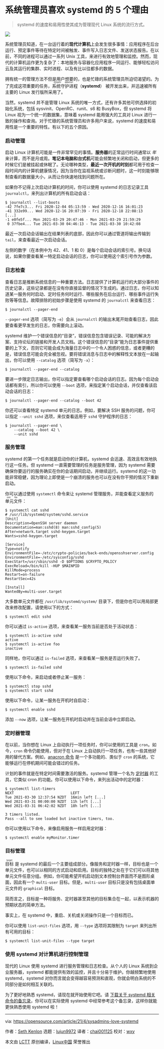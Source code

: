 [#]: subject: (5 reasons sysadmins love systemd)
[#]: via: (https://opensource.com/article/21/4/sysadmins-love-systemd)
[#]: author: (Seth Kenlon https://opensource.com/users/seth)
[#]: collector: (lujun9972)
[#]: translator: (chai001125)
[#]: reviewer: (wxy)
[#]: publisher: (wxy)
[#]: url: (https://linux.cn/article-15296-1.html)

系统管理员喜欢 systemd 的 5 个理由
======

> systemd 的速度和易用性使其成为管理现代 Linux 系统的流行方式。

![][0]

系统管理员知道，在一台运行着的**现代计算机**上会发生很多事情：应用程序在后台运行、预定事件等待在特定时间被触发、事件写入日志文件、发送状态报告。在以前，不同的进程可以通过一系列 Unix 工具，来进行有效地管理和监控。然而，现代的计算机运作更为复杂了：本地服务与容器化应用程序一同运行、能够轻松访问云及其运行的集群、实时进程、以及有比以往都多的数据。

拥有统一的管理方法不但是用户想要的，也是忙碌的系统管理员所迫切渴望的。为了完成这项重要的任务，<ruby>系统守护进程<rt> system daemon </rt></ruby> （**systemd**） 被开发出来，并迅速被所有主要的 Linux 发行版所采用了。

当然，systemd 并不是管理 Linux 系统的唯一方式，还有许多其他可供选择的初始化系统，包括 sysvinit、OpenRC、runit、s6 和 BusyBox，但 systemd 将 Linux 视为一个统一的数据集，意味着 systemd 能用强大的工具对 Linux 进行一致的操作和查询。对于忙碌的系统管理员和许多用户来说，systemd 的速度和易用性是一个重要的特性。有以下的五个原因。

### 启动管理

启动 Linux 计算机可能是一件非常罕见的事情。**服务器**的正常运行时间通常以 _年_ 来计算，而不是月或周。**笔记本电脑和台式机**可能会频繁地关闭和启动，但更多的时候它们是被挂起或休眠了。无论哪种类型，**最近一次开机的时刻**都可用于检查一段时间内的计算机健康情况，因为当你在监视系统或诊断问题时，这一时刻能够限制查看的数据量大小，从而让你快速地找到问题所在。

如果你不记得上次启动计算机的时间，你可以使用 systemd 的日志记录工具 `journalctl`，来列出计算机的所有启动会话：

```
$ journalctl --list-boots
-42 7fe7c3... Fri 2020-12-04 05:13:59 - Wed 2020-12-16 16:01:23
-41 332e99... Wed 2020-12-16 20:07:39 - Fri 2020-12-18 22:08:13
[...]
-1 e0fe5f... Mon 2021-03-29 20:47:46 - Mon 2021-03-29 21:59:29
 0 37fbe4... Tue 2021-03-30 04:46:13 - Tue 2021-03-30 10:42:08
```

最近一次启动会话输出在结果列表的底部，因此你可以通过管道将输出传输到 `tail`，来查看最近一次启动会话。

左侧的数字（在本例中为 42、41、1 和 0）是每个启动会话的索引号。换句话说，如果你要查看某一特定启动会话的日志，你可以使用这个索引号作为参数。

### 日志检查

查看日志是推断系统信息的一种重要方法。日志提供了计算机运行的大部分事件的历史记录，这些记录都是在没有你直接监督的情况下生成的。通过日志，你可以知道某一服务何时启动、定时任务何时运行、哪些服务在后台运行、哪些事件运行失败等等信息。故障排除的初始步骤是使用 systemd 的 `journalctl` 来查看日志：

```
$ journalctl --pager-end
```

`--pager-end` 选项（简写为 `-e`）会从 `journalctl` 的输出末尾开始查看日志，因此要查看更早发生的日志，你需要向上滚动。

systemd 维护一个错误信息的“目录”，错误信息包含错误记录、可能的解决方案、支持论坛的链接和开发人员文档。这个错误信息的“目录”能为日志事件提供重要的上下文，否则它可能会成为海量日志中的一个令人困惑的信息，或者更糟的是，错误信息可能会完全被忽视。要将错误消息与日志中的解释性文本放在一起输出，你可以使用 `--catalog` 选项（简写为 `-x`）：

```
$ journalctl --pager-end --catalog
```

要进一步限定日志输出，你可以指定要查看哪个启动会话的日志。因为每个启动会话都有索引，所以你可以使用 `--boot` 选项，来指定某个启动会话，并仅查看该启动会话的日志：

```
$ journalctl --pager-end --catalog --boot 42
```

你还可以查看特定 systemd 单元的日志。例如，要解决 SSH 服务的问题，你可以指定 `--unit sshd` 选项，来仅查看适用于 `sshd` 守护程序的日志：

```
$ journalctl --pager-end \
    --catalog --boot 42 \
    --unit sshd
```

### 服务管理

systemd 的第一个任务就是启动你的计算机，systemd 会迅速、高效且有效地执行这一任务。但 systemd 一直需要管理的任务是服务管理，因为 systemd 需要确保你要运行的服务确实在你的会话期间启动，并继续运行。systemd 的这一功能非常稳健，因为理论上即使是一个崩溃的服务也可以在没有你干预的情况下重新启动。

你可以通过使用 `systemctl` 命令来让 systemd 管理服务，并能查看定义服务的 <ruby>单元文件<rt> unit file </rt></ruby>：

```
$ systemctl cat sshd
# /usr/lib/systemd/system/sshd.service
[Unit]
Description=OpenSSH server daemon
Documentation=man:sshd(8) man:sshd_config(5)
After=network.target sshd-keygen.target
Wants=sshd-keygen.target

[Service]
Type=notify
EnvironmentFile=-/etc/crypto-policies/back-ends/opensshserver.config
EnvironmentFile=-/etc/sysconfig/sshd
ExecStart=/usr/sbin/sshd -D $OPTIONS $CRYPTO_POLICY
ExecReload=/bin/kill -HUP $MAINPID
KillMode=process
Restart=on-failure
RestartSec=42s

[Install]
WantedBy=multi-user.target
```

大多数单元文件都在 `/usr/lib/systemd/system/` 目录下，但是你也可以用局部更改来修改配置，请使用以下的方式：

```
$ systemctl edit sshd
```

你可以通过 `is-active` 选项，来查看某一服务当前是否处于活动状态：

```
$ systemctl is-active sshd
active
$ systemctl is-active foo
inactive
```

同样地，你可以通过 `is-failed` 选项，来查看某一服务是否运行失败了。

```
$ systemctl is-failed sshd
```

使用以下命令，来启动或者停止某一服务：

```
$ systemctl stop sshd
$ systemctl start sshd
```

使用以下命令，让某一服务在开机时自启动：

```
$ systemctl enable sshd
```

添加 `--now` 选项，让某一服务在开机时启动并在当前会话中立即启动。

### 定时器管理

在以前，当你想在 Linux 上自动执行一项任务时，你可以使用的工具是 `cron`。如今，`cron` 命令仍能使用，但对于在 Linux 上自动执行一项任务，也有一些其他好用的替代方案。例如，[anacron 命令][2] 是一个多功能的、类似于 `cron` 的系统，它能够运行在停机期间可能会错过的任务。

计划的事件就是在特定时间需要激活的服务。systemd 管理一个名为 [定时器][3] 的工具，它类似 cron 的功能。你可以使用以下命令，来列出活动中的定时器：

```
$ systemctl list-timers
NEXT                          LEFT      
Tue 2021-03-30 12:37:54 NZDT  16min left [...]
Wed 2021-03-31 00:00:00 NZDT  11h left [...]
Wed 2021-03-31 06:42:02 NZDT  18h left [...]

3 timers listed.
Pass --all to see loaded but inactive timers, too.
```

你可以使用以下命令，来像启用服务一样启用定时器：

```
$ systemctl enable myMonitor.timer
```

### 目标管理

<ruby>目标<rt>target</rt></ruby> 是 systemd 的最后一个主要组成部分。像服务和定时器一样，目标也是一个单元文件，也可以以相同的方式启动和启用。目标的独特之处在于它们可以将其他单元文件任意分组。例如，你可能希望开机启动到文本控制台界面而不是图形桌面，因此有一个 `multi-user` 目标。但是，`multi-user` 目标只是没有包括桌面单元文件的 `graphical` 目标。

简而言之，目标是一种将服务、定时器甚至其他的目标集合在一起，以表示机器的预期状态的简单方法。

事实上，在 systemd 中，重启、关机或关闭操作只是一个目标而已。

你可以使用 `list-unit-files` 选项，用 `--type` 选项将其限制为 `target` 来列出所有可用的目标：

```
$ systemctl list-unit-files --type target
```

### 使用 systemd 对计算机进行控制管理

现代的 Linux 使用 systemd 进行服务管理和日志检查。从个人的 Linux 系统到企业服务器，systemd 都能提供有效的监控，并且十分易于维护。你越频繁地使用 systemd，systemd 对你而言就会变得越容易预测和直观，你就会明白系统的不同部分是如何相互关联的。

为了更好地熟悉 systemd，请现在就开始使用它吧。请 [下载关于 systemd 相关命令的备忘录][4]，你可以在实际使用 systemd 中经常参考这个备忘录，这样你就能更快熟悉使用 systemd 啦！

--------------------------------------------------------------------------------

via: https://opensource.com/article/21/4/sysadmins-love-systemd

作者：[Seth Kenlon][a]
选题：[lujun9972][b]
译者：[chai001125](https://github.com/chai001125)
校对：[wxy](https://github.com/wxy)

本文由 [LCTT](https://github.com/LCTT/TranslateProject) 原创编译，[Linux中国](https://linux.cn/) 荣誉推出

[a]: https://opensource.com/users/seth
[b]: https://github.com/lujun9972
[1]: https://opensource.com/sites/default/files/styles/image-full-size/public/lead-images/OSDC_women_computing_4.png?itok=VGZO8CxT (Woman sitting in front of her laptop)
[2]: https://opensource.com/article/21/2/linux-automation
[3]: https://opensource.com/article/20/7/systemd-timers
[4]: https://opensource.com/downloads/linux-systemd-cheat-sheet
[0]: https://img.linux.net.cn/data/attachment/album/202211/28/085754t9sztkt26452ys4s.png
